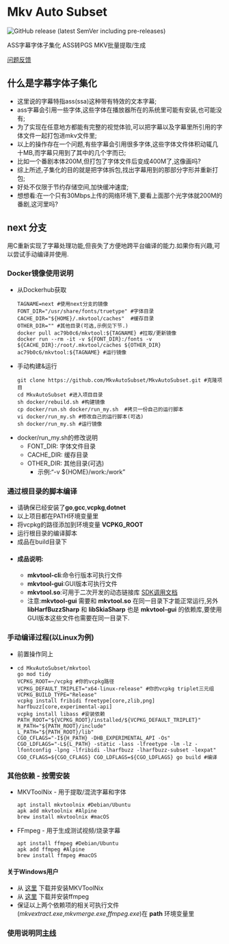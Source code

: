 # Mkv Auto Subset

![GitHub release (latest SemVer including pre-releases)](https://img.shields.io/github/v/release/MkvAutoSubset/MkvAutoSubset?include_prereleases)

ASS字幕字体子集化 ASS转PGS MKV批量提取/生成

[问题反馈](https://bbs.acgrip.com/thread-9070-1-1.html)

## 什么是字幕字体子集化
- 这里说的字幕特指ass(ssa)这种带有特效的文本字幕;
- ass字幕会引用一些字体,这些字体在播放器所在的系统里可能有安装,也可能没有;
- 为了实现在任意地方都能有完整的视觉体验,可以把字幕以及字幕里所引用的字体文件一起打包进mkv文件里;
- 以上的操作存在一个问题,有些字幕会引用很多字体,这些字体文件体积动辄几十MB,而字幕只用到了其中的几个字而已;
- 比如一个番剧本体200M,但打包了字体文件后变成400M了,这像画吗?
- 综上所述,子集化的目的就是把字体拆包,找出字幕用到的那部分字形并重新打包;
- 好处不仅限于节约存储空间,加快缓冲速度;
- 想想看:在一个只有30Mbps上传的网络环境下,要看上面那个光字体就200M的番剧,这河里吗?

## next 分支
用C重新实现了字幕处理功能,但丧失了方便地跨平台编译的能力.如果你有兴趣,可以尝试手动编译并使用.

### Docker镜像使用说明
- 从Dockerhub获取
  ```shell
  TAGNAME=next #使用next分支的镜像
  FONT_DIR="/usr/share/fonts/truetype" #字体目录
  CACHE_DIR="${HOME}/.mkvtool/caches"  #缓存目录
  OTHER_DIR="" #其他目录(可选,示例见下节.)
  docker pull ac79b0c6/mkvtool:${TAGNAME} #拉取/更新镜像
  docker run --rm -it -v ${FONT_DIR}:/fonts -v ${CACHE_DIR}:/root/.mkvtool/caches ${OTHER_DIR} ac79b0c6/mkvtool:${TAGNAME} #运行镜像
  ```
- 手动构建&运行
  ```shell
  git clone https://github.com/MkvAutoSubset/MkvAutoSubset.git #克隆项目
  cd MkvAutoSubset #进入项目目录
  sh docker/rebuild.sh #构建镜像
  cp docker/run.sh docker/run_my.sh  #拷贝一份自己的运行脚本
  vi docker/run_my.sh #修改自己的运行脚本(可选)
  sh docker/run_my.sh #运行镜像
  ```
- docker/run_my.sh的修改说明
  * FONT_DIR: 字体文件目录
  * CACHE_DIR: 缓存目录
  * OTHER_DIR: 其他目录(可选)
    * 示例:“-v ${HOME}/work:/work”

### 通过根目录的脚本编译
- 请确保已经安装了**go**,**gcc**,**vcpkg**,**dotnet**
- 以上项目都在PATH环境变量里
- 将vcpkg的路径添加到环境变量 **VCPKG_ROOT**
- 运行根目录的编译脚本
- 成品在build目录下
- #### 成品说明:
  - __mkvtool-cli__:命令行版本可执行文件
  - __mkvtool-gui__:GUI版本可执行文件
  - __mkvtool.so__:可用于二次开发的动态链接库 [SDK调用文档](mkvlib/sdk/README.md)
  - 注意:__mkvtool-gui__ 需要和 __mkvtool.so__ 在同一目录下才能正常运行,另外 __libHarfBuzzSharp__ 和 __libSkiaSharp__ 也是 __mkvtool-gui__ 的依赖库,要使用GUI版本这些文件也需要在同一目录下.

### 手动编译过程(以Linux为例)
- 前置操作同上
- ```shell
  cd MkvAutoSubset/mkvtool
  go mod tidy
  VCPKG_ROOT=~/vcpkg #你的vcpkg路径
  VCPKG_DEFAULT_TRIPLET="x64-linux-release" #你的vcpkg triplet三元组
  VCPKG_BUILD_TYPE="Release"
  vcpkg install fribidi freetype[core,zlib,png] harfbuzz[core,experimental-api]
  vcpkg install libass #安装依赖
  PATH_ROOT="${VCPKG_ROOT}/installed/${VCPKG_DEFAULT_TRIPLET}"
  H_PATH="${PATH_ROOT}/include"
  L_PATH="${PATH_ROOT}/lib"
  CGO_CFLAGS="-I${H_PATH} -DHB_EXPERIMENTAL_API -Os"
  CGO_LDFLAGS="-L${L_PATH} -static -lass -lfreetype -lm -lz -lfontconfig -lpng -lfribidi -lharfbuzz -lharfbuzz-subset -lexpat"
  CGO_CFLAGS=${CGO_CFLAGS} CGO_LDFLAGS=${CGO_LDFLAGS} go build #编译
  ```

### 其他依赖 - 按需安装

- MKVToolNix - 用于提取/混流字幕和字体
  ```shell
  apt install mkvtoolnix #Debian/Ubuntu
  apk add mkvtoolnix #Alpine
  brew install mkvtoolnix #macOS
  ```
- FFmpeg - 用于生成测试视频/烧录字幕
  ```shell
  apt install ffmpeg #Debian/Ubuntu
  apk add ffmpeg #Alpine
  brew install ffmpeg #macOS
  ```

#### 关于Windows用户

- 从 [这里](https://www.fosshub.com/MKVToolNix.html) 下载并安装MKVToolNix
- 从 [这里](https://ffmpeg.org/download.html) 下载并安装ffmpeg
- 保证以上两个依赖项的相关可执行文件(_mkvextract.exe_,_mkvmerge.exe_,_ffmpeg.exe_)在 **path** 环境变量里

### 使用说明同[主线](https://github.com/MkvAutoSubset/MkvAutoSubset?tab=readme-ov-file#%E4%B8%80%E9%83%A8%E5%88%86%E4%B8%AD%E6%96%87%E4%BD%BF%E7%94%A8%E8%AF%B4%E6%98%8E%E8%8B%B1%E6%96%87%E5%AE%8C%E6%95%B4%E7%89%88)